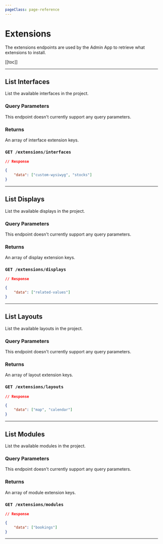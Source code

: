 ```yaml
---
pageClass: page-reference
---
```


# Extensions

<div class="two-up">
<div class="left">

The extensions endpoints are used by the Admin App to retrieve what extensions to install.

</div>
<div class="right">

[[toc]]

</div>
</div>

---

## List Interfaces

List the available interfaces in the project.

<div class="two-up">
<div class="left">

### Query Parameters

This endpoint doesn't currently support any query parameters.

### Returns

An array of interface extension keys.

</div>
<div class="right">

### `GET /extensions/interfaces`

```json
// Response

{
	"data": ["custom-wysiwyg", "stocks"]
}
```

</div>
</div>

---

## List Displays

List the available displays in the project.

<div class="two-up">
<div class="left">

### Query Parameters

This endpoint doesn't currently support any query parameters.

### Returns

An array of display extension keys.

</div>
<div class="right">

### `GET /extensions/displays`

```json
// Response

{
	"data": ["related-values"]
}
```

</div>
</div>

---

## List Layouts

List the available layouts in the project.

<div class="two-up">
<div class="left">

### Query Parameters

This endpoint doesn't currently support any query parameters.

### Returns

An array of layout extension keys.

</div>
<div class="right">

### `GET /extensions/layouts`

```json
// Response

{
	"data": ["map", "calendar"]
}
```

</div>
</div>

---

## List Modules

List the available modules in the project.

<div class="two-up">
<div class="left">

### Query Parameters

This endpoint doesn't currently support any query parameters.

### Returns

An array of module extension keys.

</div>
<div class="right">

### `GET /extensions/modules`

```json
// Response

{
	"data": ["bookings"]
}
```

</div>
</div>

---
